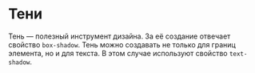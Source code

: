 # Тени

Тень — полезный инструмент дизайна. За её создание отвечает свойство `box-shadow`. Тень можно создавать не только для границ элемента, но и для текста. В этом случае используют свойство `text-shadow`.
